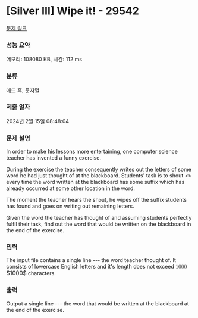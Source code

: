 # [Silver III] Wipe it! - 29542 

[문제 링크](https://www.acmicpc.net/problem/29542) 

### 성능 요약

메모리: 108080 KB, 시간: 112 ms

### 분류

애드 혹, 문자열

### 제출 일자

2024년 2월 15일 08:48:04

### 문제 설명

<p>In order to make his lessons more entertaining, one computer science teacher has invented a funny exercise.</p>

<p>During the exercise the teacher consequently writes out the letters of some word he had just thought of at the blackboard. Students' task is to shout <<Wipe it!>> every time the word written at the blackboard has some suffix which has already occurred at some other location in the word.</p>

<p>The moment the teacher hears the shout, he wipes off the suffix students has found and goes on writing out remaining letters.</p>

<p>Given the word the teacher has thought of and assuming students perfectly fulfil their task, find out the word that would be written on the blackboard in the end of the exercise.</p>

### 입력 

 <p>The input file contains a single line --- the word teacher thought of. It consists of lowercase English letters and it's length does not exceed <mjx-container class="MathJax" jax="CHTML" style="font-size: 109%; position: relative;"><mjx-math class="MJX-TEX" aria-hidden="true"><mjx-mn class="mjx-n"><mjx-c class="mjx-c31"></mjx-c><mjx-c class="mjx-c30"></mjx-c><mjx-c class="mjx-c30"></mjx-c><mjx-c class="mjx-c30"></mjx-c></mjx-mn></mjx-math><mjx-assistive-mml unselectable="on" display="inline"><math xmlns="http://www.w3.org/1998/Math/MathML"><mn>1000</mn></math></mjx-assistive-mml><span aria-hidden="true" class="no-mathjax mjx-copytext">$1000$</span></mjx-container> characters.</p>

### 출력 

 <p>Output a single line --- the word that would be written at the blackboard at the end of the exercise.</p>

